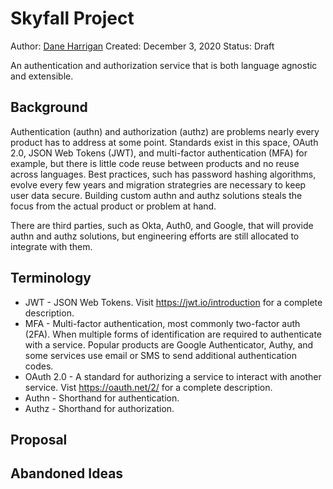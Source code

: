 # Skyfall Project

Author: [Dane Harrigan](https://github.com/dane)
Created: December 3, 2020
Status: Draft

An authentication and authorization service that is both language agnostic and extensible. 

## Background

Authentication (authn) and authorization (authz) are problems nearly every product has to address at some point. Standards exist in this space, OAuth 2.0, JSON Web Tokens (JWT), and multi-factor authentication (MFA) for example, but there is little code reuse between products and no reuse across languages. Best practices, such has password hashing algorithms, evolve every few years and migration strategries are necessary to keep user data secure. Building custom authn and authz solutions steals the focus from the actual product or problem at hand.

There are third parties, such as Okta, Auth0, and Google, that will provide authn and authz solutions, but engineering efforts are still allocated to integrate with them.  

## Terminology

- JWT - JSON Web Tokens. Visit https://jwt.io/introduction for a complete description.
- MFA - Multi-factor authentication, most commonly two-factor auth (2FA). When multiple forms of identification are required to authenticate with a service. Popular products are Google Authenticator, Authy, and some services use email or SMS to send additional authentication codes.
-   OAuth 2.0 - A standard for authorizing a service to interact with another service. Vist https://oauth.net/2/ for a complete description.
- Authn - Shorthand for authentication.
- Authz - Shorthand for authorization.

## Proposal



## Abandoned Ideas
